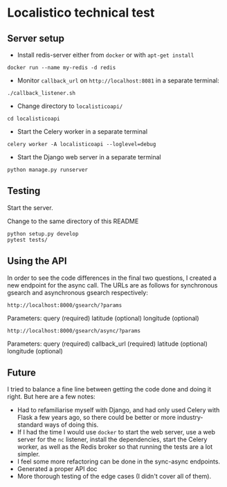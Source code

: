 # Localistico technical test

## Server setup

* Install redis-server either from `docker` or with `apt-get install`

```
docker run --name my-redis -d redis
```

* Monitor `callback_url` on `http://localhost:8081` in a separate terminal:

```
./callback_listener.sh
```

* Change directory to `localisticoapi/`

```
cd localisticoapi
```

* Start the Celery worker in a separate terminal

```
celery worker -A localisticoapi --loglevel=debug
```

* Start the Django web server in a separate terminal

```
python manage.py runserver
```


## Testing

Start the server.

Change to the same directory of this README

```
python setup.py develop
pytest tests/
```

## Using the API

In order to see the code differences in the final two questions, I created a new endpoint for the async call.  The URLs are as follows for synchronous gsearch and asynchronous gsearch respectively:

```
http://localhost:8000/gsearch/?params
```

Parameters:
query (required)
latitude (optional)
longitude (optional)

```
http://localhost:8000/gsearch/async/?params
```

Parameters:
query (required)
callback_url (required)
latitude (optional)
longitude (optional)

## Future

I tried to balance a fine line between getting the code done and doing it right.  But here are a few notes:

* Had to refamiliarise myself with Django, and had only used Celery with Flask a few years ago, so there could be better or more industry-standard ways of doing this.
* If I had the time I would use `docker` to start the web server, use a web server for the `nc` listener, install the dependencies, start the Celery worker, as well as the Redis broker so that running the tests are a lot simpler.
* I feel some more refactoring can be done in the sync-async endpoints.
* Generated a proper API doc
* More thorough testing of the edge cases (I didn't cover all of them).
